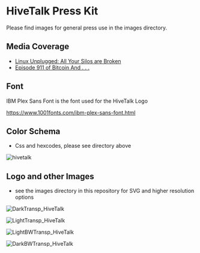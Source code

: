 # HiveTalk Press Kit

Please find images for general press use in the images directory.

## Media Coverage

- [Linux Unplugged: All Your Silos are Broken](https://www.jupiterbroadcasting.com/show/linux-unplugged/568/)
- [Episode 911 of Bitcoin And . . .](https://fountain.fm/episode/yZfExb9O9pVHjaeAPvQl)


## Font
IBM Plex Sans Font is the font used for the HiveTalk Logo

https://www.1001fonts.com/ibm-plex-sans-font.html

## Color Schema

- Css and hexcodes, please see directory above

![hivetalk](https://github.com/HiveTalk/presskit/assets/73979971/f38e56a6-e803-48ea-a701-9be6fc585a6d)


## Logo and other Images
- see the images directory in this repository for SVG and higher resolution options
  
![DarkTransp_HiveTalk](https://github.com/HiveTalk/presskit/assets/73979971/6386bbd7-dab7-47fd-8af7-dee3002a7b17)

![LightTransp_HiveTalk](https://github.com/HiveTalk/presskit/assets/73979971/8f523b98-55d4-45d2-ac2a-785c9d93c837)

![LightBWTransp_HiveTalk](https://github.com/HiveTalk/presskit/assets/73979971/36232a4e-1b2b-47c3-af79-c6858e84d334)

![DarkBWTransp_HiveTalk](https://github.com/HiveTalk/presskit/assets/73979971/5b98f0be-aab1-4ed2-b2ec-a12a352836a8)

